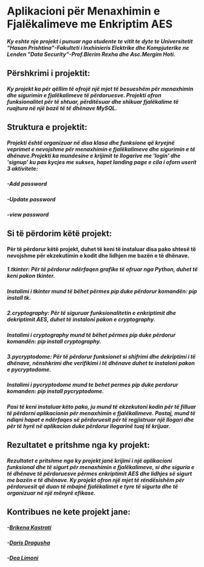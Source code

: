 # Aplikacioni për Menaxhimin e Fjalëkalimeve me Enkriptim AES
##### Ky eshte nje projekt i punuar nga studente te vitit te dyte te Universitetit "Hasan Prishtina"-Fakulteti i Inxhinieris Elektrike dhe Kompjuterike ne Lenden "Data Security"-Prof.Blerim Rexha dhe Asc.Mergim Hoti.

## Përshkrimi i projektit:
##### Ky projekt ka për qëllim të ofrojë një mjet të besueshëm për menaxhimin dhe sigurimin e fjalëkalimeve të përdoruesve.  Projekti ofron funksionalitet për të shtuar, përditësuar dhe shikuar fjalëkalime të ruajtura në një bazë të të dhënave MySQL.

## Struktura e projektit:
##### Projekti është organizuar në disa klasa dhe funksione që kryejnë veprimet e nevojshme për menaxhimin e fjalëkalimeve dhe sigurimin e të dhënave.Projekti ka mundesine e krijimit te llogarive me 'login' dhe 'signup' ku pas kycjes me sukses, hapet landing page e cila i oforn userit 3 aktivitete: 
##### -Add password
##### -Update password
##### -view password

##  Si të përdorim këtë projekt:
#### Për të përdorur këtë projekt, duhet të keni të instaluar disa pako shtesë të nevojshme për ekzekutimin e kodit dhe lidhjen me bazën e të dhënave.

##### 1.tkinter: Për të përdorur ndërfaqen grafike të ofruar nga Python, duhet të keni pakon tkinter.
#####  Instalimi i tkinter mund të bëhet përmes pip duke përdorur komandën: pip install tk.

##### 2.cryptography: Për të siguruar funksionalitetin e enkriptimit dhe dekriptimit AES, duhet të instaloni pakon e cryptography.
##### Instalimi i cryptography mund të bëhet përmes pip duke përdorur komandën: pip install cryptography.

##### 3.pycryptodome: Për të përdorur funksionet  si shifrimi dhe dekriptimi i të dhënave, nënshkrimi dhe verifikimi i të dhënave duhet te instaloni pakon e pycryptodome.
##### Instalimi i pycryptodome mund te behet permes pip duke perdorur komanden: pip install pycryptodome.

##### Pasi të keni instaluar këto pako, ju mund të ekzekutoni kodin për të filluar të përdorni aplikacionin për menaxhimin e fjalëkalimeve. Pastaj, mund të ndiqni hapat e ndërfaqes së përdoruesit për të regjistruar një llogari dhe për të hyrë në aplikacion duke përdorur llogarinë tuaj të krijuar.

## Rezultatet e pritshme nga ky projekt:
##### Rezultatet e pritshme nga ky projekt janë krijimi i një aplikacioni funksional dhe të sigurt për menaxhimin e fjalëkalimeve, si dhe siguria e të dhënave të përdoruesve përmes enkriptimit AES dhe lidhjes së sigurt me bazën e të dhënave. Ky projekt ofron një mjet të rëndësishëm për përdoruesit që duan të mbajnë fjalëkalimet e tyre të sigurta dhe të organizuar në një mënyrë efikase.

## Kontribues ne kete projekt jane:
##### -[Brikena Kastrati ](https://github.com/brikenakastrati)
##### -[Daris Dragusha ](https://github.com/darisdr)
##### -[Dea Limoni ](https://github.com/DeaLimoni)


